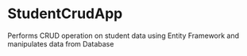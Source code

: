 # StudentCrudApp
Performs CRUD operation on student data using Entity Framework and manipulates data from Database
